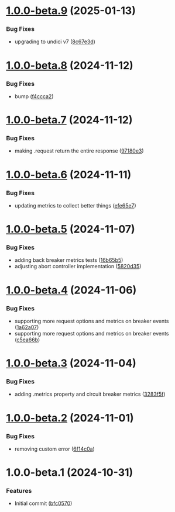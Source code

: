 # [1.0.0-beta.9](https://github.com/podium-lib/http-client/compare/v1.0.0-beta.8...v1.0.0-beta.9) (2025-01-13)


### Bug Fixes

* upgrading to undici v7 ([8c67e3d](https://github.com/podium-lib/http-client/commit/8c67e3dc67db3a7085898aa287c01b5e00f6e8f2))

# [1.0.0-beta.8](https://github.com/podium-lib/http-client/compare/v1.0.0-beta.7...v1.0.0-beta.8) (2024-11-12)


### Bug Fixes

* bump ([f4ccca2](https://github.com/podium-lib/http-client/commit/f4ccca2ca82a78f278f1fc8f828074bb19eacb17))

# [1.0.0-beta.7](https://github.com/podium-lib/http-client/compare/v1.0.0-beta.6...v1.0.0-beta.7) (2024-11-12)


### Bug Fixes

* making .request return the entire response ([97180e3](https://github.com/podium-lib/http-client/commit/97180e3fb8b135fcd0cc4810148701f48b9db1dd))

# [1.0.0-beta.6](https://github.com/podium-lib/http-client/compare/v1.0.0-beta.5...v1.0.0-beta.6) (2024-11-11)


### Bug Fixes

* updating metrics to collect better things ([efe65e7](https://github.com/podium-lib/http-client/commit/efe65e7de5c3d4b3e11cb0f46a5adf9493cad51b))

# [1.0.0-beta.5](https://github.com/podium-lib/http-client/compare/v1.0.0-beta.4...v1.0.0-beta.5) (2024-11-07)


### Bug Fixes

* adding back breaker metrics tests ([16b65b5](https://github.com/podium-lib/http-client/commit/16b65b513a1d6932316b781c4e675e0956a76691))
* adjusting abort controller implementation ([5820d35](https://github.com/podium-lib/http-client/commit/5820d35fb0be8afd4c4886997ec07f69ebf0b5b5))

# [1.0.0-beta.4](https://github.com/podium-lib/http-client/compare/v1.0.0-beta.3...v1.0.0-beta.4) (2024-11-06)


### Bug Fixes

* supporting more request options and metrics on breaker events ([1a62a07](https://github.com/podium-lib/http-client/commit/1a62a07de4c070738cebdd9f02a9e73c7fab784f))
* supporting more request options and metrics on breaker events ([c5ea66b](https://github.com/podium-lib/http-client/commit/c5ea66b620cb5d5a3fec12b9be0735bb8d0ad6ee))

# [1.0.0-beta.3](https://github.com/podium-lib/http-client/compare/v1.0.0-beta.2...v1.0.0-beta.3) (2024-11-04)


### Bug Fixes

* adding .metrics property and circuit breaker metrics ([3283f5f](https://github.com/podium-lib/http-client/commit/3283f5fbe139efeacd1cc67b0a576a3587b14acd))

# [1.0.0-beta.2](https://github.com/podium-lib/http-client/compare/v1.0.0-beta.1...v1.0.0-beta.2) (2024-11-01)


### Bug Fixes

* removing custom error ([6f14c0a](https://github.com/podium-lib/http-client/commit/6f14c0a0f5e3c772ef78b4ec40ba2b6fd193a5a0))

# 1.0.0-beta.1 (2024-10-31)


### Features

* Initial commit ([bfc0570](https://github.com/podium-lib/http-client/commit/bfc05709128b591b3d71aeddc3a30749cd2cf4cf))
